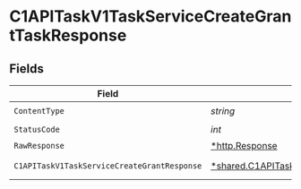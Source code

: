 # C1APITaskV1TaskServiceCreateGrantTaskResponse


## Fields

| Field                                                                                                                 | Type                                                                                                                  | Required                                                                                                              | Description                                                                                                           |
| --------------------------------------------------------------------------------------------------------------------- | --------------------------------------------------------------------------------------------------------------------- | --------------------------------------------------------------------------------------------------------------------- | --------------------------------------------------------------------------------------------------------------------- |
| `ContentType`                                                                                                         | *string*                                                                                                              | :heavy_check_mark:                                                                                                    | N/A                                                                                                                   |
| `StatusCode`                                                                                                          | *int*                                                                                                                 | :heavy_check_mark:                                                                                                    | N/A                                                                                                                   |
| `RawResponse`                                                                                                         | [*http.Response](https://pkg.go.dev/net/http#Response)                                                                | :heavy_minus_sign:                                                                                                    | N/A                                                                                                                   |
| `C1APITaskV1TaskServiceCreateGrantResponse`                                                                           | [*shared.C1APITaskV1TaskServiceCreateGrantResponse](../../models/shared/c1apitaskv1taskservicecreategrantresponse.md) | :heavy_minus_sign:                                                                                                    | Successful response                                                                                                   |